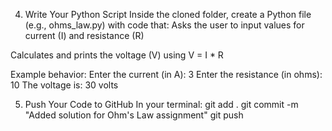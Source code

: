 4. Write Your Python Script
Inside the cloned folder, create a Python file (e.g., ohms_law.py) with code that:
Asks the user to input values for current (I) and resistance (R)


Calculates and prints the voltage (V) using V = I * R


Example behavior:
Enter the current (in A): 3
Enter the resistance (in ohms): 10
The voltage is: 30 volts

5. Push Your Code to GitHub
In your terminal:
git add .
git commit -m "Added solution for Ohm's Law assignment"
git push
